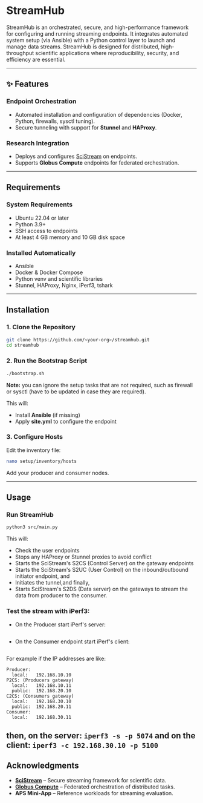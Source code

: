 # StreamHub

StreamHub is an orchestrated, secure, and high-performance framework for configuring and running streaming endpoints. It integrates automated system setup (via Ansible) with a Python control layer to launch and manage data streams. StreamHub is designed for distributed, high-throughput scientific applications where reproducibility, security, and efficiency are essential.

---

## ✨ Features

### Endpoint Orchestration
- Automated installation and configuration of dependencies (Docker, Python, firewalls, sysctl tuning).
- Secure tunneling with support for **Stunnel** and **HAProxy**.

### Research Integration
- Deploys and configures [SciStream](https://github.com/scistream/scistream-proto) on endpoints.
- Supports **Globus Compute** endpoints for federated orchestration.

---

## Requirements

### System Requirements
- Ubuntu 22.04 or later
- Python 3.9+
- SSH access to endpoints
- At least 4 GB memory and 10 GB disk space

### Installed Automatically
- Ansible
- Docker & Docker Compose
- Python venv and scientific libraries
- Stunnel, HAProxy, Nginx, iPerf3, tshark

---

## Installation

### 1. Clone the Repository
```bash
git clone https://github.com/<your-org>/streamhub.git
cd streamhub
```

### 2. Run the Bootstrap Script
```bash
./bootstrap.sh
```
**Note:** you can ignore the setup tasks that are not required, such as firewall or sysctl (have to be updated in case they are required).

This will:
- Install **Ansible** (if missing)
- Apply **site.yml** to configure the endpoint

### 3. Configure Hosts
Edit the inventory file:
```bash
nano setup/inventory/hosts
```
Add your producer and consumer nodes.

---
## Usage

### Run StreamHub
```bash
python3 src/main.py
```

This will:
- Check the user endpoints
- Stops any HAProxy or Stunnel proxies to avoid conflict
- Starts the SciStream's S2CS (Control Server) on the gateway endpoints
- Starts the SciStream's S2UC (User Control) on the inbound/outbound initiator endpoint, and
- Initiates the tunnel,and finally,
- Starts SciStream's S2DS (Data server) on the gateways to stream the data from producer to the consumer.

### Test the stream with iPerf3:
- On the Producer start iPerf's server:
```iperf3 -s -p <PORT-NUMBER>      #default ports are defined on the configuration file in "src/config.py"
```
- On the Consumer endpoint start iPerf's client:
```iperf3 -c <C2CS's-LOCAL-IPV4> -p <C2CS's-LISTENING-PORT>
```
For example if the IP addresses are like:
```
Producer:
  local:   192.168.10.10
P2CS: (Producers gateway)
  local:   192.168.10.11
  public:  192.168.20.10
C2CS: (Consumers gateway)
  local:   192.168.30.10
  public:  192.168.20.11
Consumer:
  local:   192.168.30.11
```
then, on the server:
```iperf3 -s -p 5074```
and on the client:
```iperf3 -c 192.168.30.10 -p 5100```
---

## Acknowledgments

- [**SciStream**](https://github.com/scistream/scistream-proto) – Secure streaming framework for scientific data.
- [**Globus Compute**](https://www.globus.org/compute) – Federated orchestration of distributed tasks.
- **APS Mini-App** – Reference workloads for streaming evaluation.
